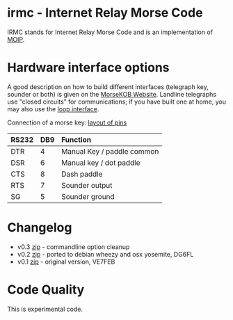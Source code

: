 irmc - Internet Relay Morse Code
================================
IRMC stands for Internet Relay Morse Code and is an implementation of [MOIP](http://8ch9azbsfifz.github.io/moip/).

# Hardware interface options
A good description on how to build different interfaces (telegraph key, sounder or both) 
is given on the [MorseKOB Website](http://kob.sdf.org/morsekob/interface.htm). 
Landline telegraphs use "closed circuits" for communications; if you have built one at home, 
you may also use the [loop interface](http://kob.sdf.org/morsekob/docs/loopinterface.pdf).

Connection of a morse key:
[layout of pins](http://techpubs.sgi.com/library/dynaweb_docs/0650/SGI_Admin/books/MUX_IG/sgi_html/figures/4-2.serial.port.con.gif)

|  RS232    | DB9    | Function |   
| :-------- |:-------| :------  | 
|  DTR      | 4      | Manual Key / paddle common|
|  DSR      | 6      | Manual key / dot paddle|
|  CTS      | 8      | Dash paddle|
|  RTS      | 7      | Sounder output|
|  SG       | 5      | Sounder ground|


# Changelog
* v0.3 [zip](https://github.com/8cH9azbsFifZ/irmc/archive/v0.3.zip) - commandline option cleanup
* v0.2 [zip](https://github.com/8cH9azbsFifZ/irmc/archive/v0.2.zip) - ported to debian wheezy and osx yosemite, DG6FL
* v0.1 [zip](https://github.com/8cH9azbsFifZ/irmc/archive/v0.1.zip) - original version, VE7FEB

Code Quality
============
This is experimental code.

